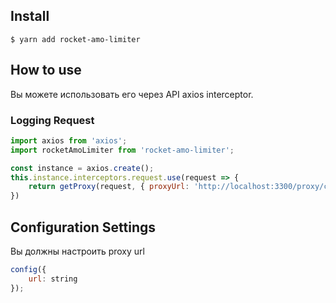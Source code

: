 ## Install

```
$ yarn add rocket-amo-limiter
```

## How to use

Вы можете использовать его через API axios interceptor.

### Logging Request

```javascript
import axios from 'axios';
import rocketAmoLimiter from 'rocket-amo-limiter';

const instance = axios.create();
this.instance.interceptors.request.use(request => {
    return getProxy(request, { proxyUrl: 'http://localhost:3300/proxy/catch' })
})
```

## Configuration Settings

Вы должны настроить proxy url

```javascript
config({
    url: string
});
```